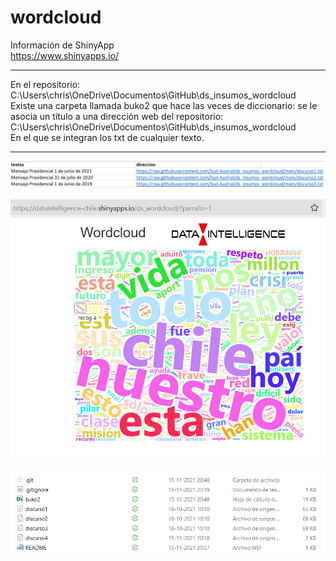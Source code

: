 # wordcloud

Información de ShinyApp\
https://www.shinyapps.io/

***
En el repositorio: C:\Users\chris\OneDrive\Documentos\GitHub\ds_insumos_wordcloud\
Existe una carpeta llamada buko2 que hace las veces de diccionario: se le asocia un título a una dirección web del repositorio:\
C:\Users\chris\OneDrive\Documentos\GitHub\ds_insumos_wordcloud\
En el que se integran los txt de cualquier texto.

***

![](imagen_001.png)

![](imagen_002.png)




![](imagen_003.png)

